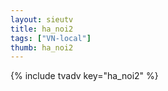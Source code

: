 ```yaml
--- 
layout: sieutv
title: ha_noi2
tags: ["VN-local"]
thumb: ha_noi2
---
```

{% include tvadv key="ha_noi2" %}
